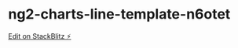 # ng2-charts-line-template-n6otet

[Edit on StackBlitz ⚡️](https://stackblitz.com/edit/ng2-charts-line-template-n6otet)